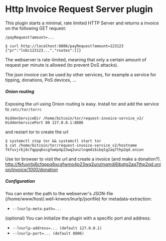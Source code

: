 # Http Invoice Request Server plugin


This plugin starts a minimal, rate limited HTTP Server and returns a invoice on the following GET request:

``/payRequest?amount=...``

```
$ curl http://localhost:8806/payRequest?amount=123123
{"pr":"lnbc123123...","routes":[]}
```

The webserver is rate-limited, meaning that only a certain amount of request per minute is allowed (to prevent DoS attacks).

The json invoice can be used by other services, for example a service for tipping, donations, PoS devices, ...

##### Onion routing
Exposing the url using Onion routing is easy. Install tor and 
add the service to `/etc/tor/torrc`
```
HiddenServiceDir /home/bitcoin/tor/request-invoice-service_v2/
HiddenServicePort 80 127.0.0.1:8806

```
and restart tor to create the url
```
$ systemctl stop tor && systemctl start tor
$ cat /home/bitcoin/tor/request-invoice-service_v2/hostname
fkfuvjrbj6cfqppq6xcgfwmp4p23wq2unzlnqmdi6ibqtg2aq7thp2qd.onion
```

Use tor browser to visit the url and create a invoice (and make a donation?).
http://fkfuvjrbj6cfqppq6xcgfwmp4p23wq2unzlnqmdi6ibqtg2aq7thp2qd.onion/invoice/1000/donation

##### Configuration
You can enter the path to the webserver's JSON-file (/home/www/host/.well-knwon/lnurlp/jsonfile) for metadata-extraction:

- `--lnurlp-meta-path=...`

(optional) You can initialize the plugin with a specific port and address:

- `--lnurlp-address=... (default 127.0.0.1)`
- `--lnurlp-port=... (default 8806)`
